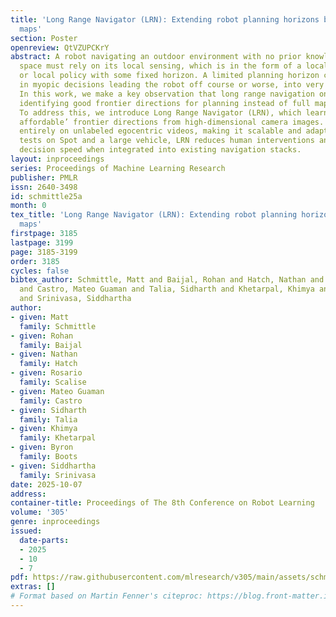 ```yaml
---
title: 'Long Range Navigator (LRN): Extending robot planning horizons beyond metric
  maps'
section: Poster
openreview: QtVZUPCKrY
abstract: A robot navigating an outdoor environment with no prior knowledge of the
  space must rely on its local sensing, which is in the form of a local metric map
  or local policy with some fixed horizon. A limited planning horizon can often result
  in myopic decisions leading the robot off course or worse, into very difficult terrain.
  In this work, we make a key observation that long range navigation only necessitates
  identifying good frontier directions for planning instead of full map knowledge.
  To address this, we introduce Long Range Navigator (LRN), which learns to predict
  affordable’ frontier directions from high-dimensional camera images. LRN is trained
  entirely on unlabeled egocentric videos, making it scalable and adaptable. In off-road
  tests on Spot and a large vehicle, LRN reduces human interventions and improves
  decision speed when integrated into existing navigation stacks.
layout: inproceedings
series: Proceedings of Machine Learning Research
publisher: PMLR
issn: 2640-3498
id: schmittle25a
month: 0
tex_title: 'Long Range Navigator (LRN): Extending robot planning horizons beyond metric
  maps'
firstpage: 3185
lastpage: 3199
page: 3185-3199
order: 3185
cycles: false
bibtex_author: Schmittle, Matt and Baijal, Rohan and Hatch, Nathan and Scalise, Rosario
  and Castro, Mateo Guaman and Talia, Sidharth and Khetarpal, Khimya and Boots, Byron
  and Srinivasa, Siddhartha
author:
- given: Matt
  family: Schmittle
- given: Rohan
  family: Baijal
- given: Nathan
  family: Hatch
- given: Rosario
  family: Scalise
- given: Mateo Guaman
  family: Castro
- given: Sidharth
  family: Talia
- given: Khimya
  family: Khetarpal
- given: Byron
  family: Boots
- given: Siddhartha
  family: Srinivasa
date: 2025-10-07
address:
container-title: Proceedings of The 8th Conference on Robot Learning
volume: '305'
genre: inproceedings
issued:
  date-parts:
  - 2025
  - 10
  - 7
pdf: https://raw.githubusercontent.com/mlresearch/v305/main/assets/schmittle25a/schmittle25a.pdf
extras: []
# Format based on Martin Fenner's citeproc: https://blog.front-matter.io/posts/citeproc-yaml-for-bibliographies/
---
```

